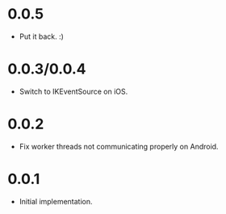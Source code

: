 0.0.5
=====

* Put it back.  :)

0.0.3/0.0.4
===========

* Switch to IKEventSource on iOS.

0.0.2
=====

* Fix worker threads not communicating properly on Android.

0.0.1
=====

* Initial implementation.

